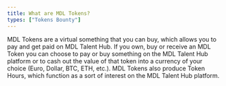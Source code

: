 ```yaml
---
title: What are MDL Tokens?
types: ["Tokens Bounty"]
---
```

MDL Tokens are a virtual something that you can buy, which allows you to pay and get paid on MDL Talent Hub. If you own, buy or receive an MDL Token you can choose to pay or buy something on the MDL Talent Hub platform or to cash out the value of that token into a currency of your choice (Euro, Dollar, BTC, ETH, etc.). MDL Tokens also produce Token Hours, which function as a sort of interest on the MDL Talent Hub platform.